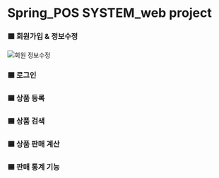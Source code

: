 # Spring_POS SYSTEM_web project

### 🟦 회원가입 & 정보수정
![회원 정보수정](https://user-images.githubusercontent.com/39732720/229993890-acf119f8-3594-467c-9df7-87ba67acd68d.gif)

### 🟦 로그인


### 🟦 상품 등록


### 🟦 상품 검색


### 🟦 상품 판매 계산


### 🟦 판매 통계 기능


